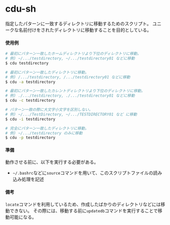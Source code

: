 # cdu-sh

指定したパターンに一致するディレクトリに移動するためのスクリプト。
ユニークな名前付けをされたディレクトリに移動することを目的としている。

#### 使用例

```bash
# 最初にパターン一致したホームディレクトリより下位のディレクトリに移動。
# 例) ~/.../testdirectory, ~/.../testdirectory01 などに移動
$ cdu testdirectory

# 最初にパターン一致したディレクトリに移動。
# 例) /.../testdirectory, /.../testdirectory01 などに移動
$ cdu -a testdirectory

# 最初にパターン一致したカレントディレクトリより下位のディレクトリに移動。
# 例) ./.../testdirectory, ./.../testdirectory01 などに移動
$ cdu -c testdirectory

# パターン一致の際に大文字小文字を区別しない。
# 例) ~/.../TestDirectory, ~/.../TESTDIRECTORY01 など に移動
$ cdu -i testdirectory

# 完全にパターン一致したディレクトリに移動。
# 例) ~/.../testdirectory のみに移動
$ cdu -p testdirectory
```

#### 準備

動作させる前に、以下を実行する必要がある。
- `~/.bashrc`などに`source`コマンドを用いて、このスクリプトファイルの読み込み処理を記述

#### 備考

`locate`コマンドを利用しているため、作成したばかりのディレクトリなどには移動できない。
その際には、移動する前に`updatedb`コマンドを実行することで移動可能になる。
